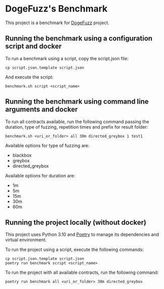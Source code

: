 # DogeFuzz's Benchmark

This project is a benchmark for [DogeFuzz](https://github.com/pamunb/dogefuzz) project.

## Running the benchmark using a configuration script and docker

To run a benchmark using a script, copy the script.json file:

```
cp script.json.template script.json
```

And execute the script:

```
benchmark.sh script <script_name>
```

## Running the benchmark using command line arguments and docker

To run all contracts available, run the following command passing the duration, type of fuzzing, repetition times and prefix for result folder:

```
benchmark.sh <uri_or_folder> all 30m directed_greybox 1 test1
```

Available options for type of fuzzing are:

- blackbox
- greybox
- directed_greybox

Available options for duration are:

- 1m
- 5m
- 15m
- 30m
- 60m
  
## Running the project locally (without docker)
This project uses Python 3.10 and [Poetry](https://python-poetry.org/) to manage its dependencies and virtual environment.

To run the project using a script, execute the following commands:
```
cp script.json.template script.json
poetry run benchmark script <script_name>
```

To run the project with all available contracts, run the following command:

```
poetry run benchmark all <uri_or_folder> 30m directed_greybox
```
